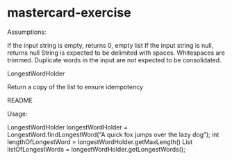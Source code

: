 # mastercard-exercise
Assumptions:

If the input string is empty, returns 0, empty list
If the input string is null, returns null
String is expected to be delimited with spaces.
Whitespaces are trimmed.
Duplicate words in the input are not expected to be consolidated.


LongestWordHolder

Return a copy of the list to ensure idempotency

README

Usage:

LongestWordHolder longestWordHolder = LongestWord.findLongestWord(“A quick fox jumps over the lazy dog”);
int lengthOfLongestWord = longestWordHolder.getMaxLength()
List<String> listOfLongestWords = longestWordHolder.getLongestWords();
